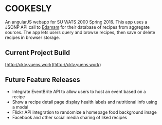 # COOKESLY

An angularJS webapp for SU WATS 2000 Spring 2016.  This app uses a JSONP API call to [Edamam](http://www.edamam.com) for their database of recipes from aggregate sources.  The app lets users query and browse recipes, then save or delete recipes in browser storage.  

## Current Project Build
[http://ckly.yuens.work](http://ckly.yuens.work)

## Future Feature Releases
* Integrate EventBrite API to allow users to host an event based on a recipe
* Show a recipe detail page display health labels and nutritional info using a modal
* Flickr API integration to randomize a homepage food background image
* Facebook and other social media sharing of liked recipes 
